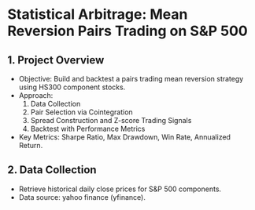 # Statistical Arbitrage: Mean Reversion Pairs Trading on S&P 500

## 1. Project Overview
- Objective: Build and backtest a pairs trading mean reversion strategy using HS300 component stocks.
- Approach:
  1. Data Collection
  2. Pair Selection via Cointegration
  3. Spread Construction and Z-score Trading Signals
  4. Backtest with Performance Metrics
- Key Metrics: Sharpe Ratio, Max Drawdown, Win Rate, Annualized Return.

## 2. Data Collection
- Retrieve historical daily close prices for S&P 500 components.
- Data source: yahoo finance (yfinance).
